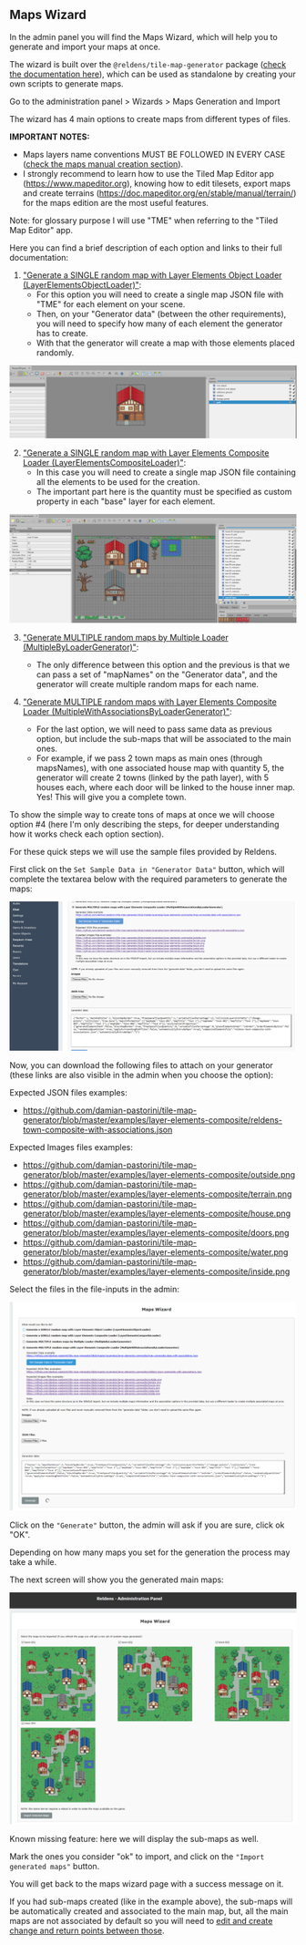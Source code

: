 ## Maps Wizard

In the admin panel you will find the Maps Wizard, which will help you to generate and import your maps at once.

The wizard is built over the `@reldens/tile-map-generator` package ([check the documentation here](packages/tile-map-generator/index.md)), which can be used as standalone by creating your own scripts to generate maps.

Go to the administration panel > Wizards > Maps Generation and Import

The wizard has 4 main options to create maps from different types of files.

**IMPORTANT NOTES:**
- Maps layers name conventions MUST BE FOLLOWED IN EVERY CASE ([check the maps manual creation section](maps-manual-creation.md)).
- I strongly recommend to learn how to use the Tiled Map Editor app (https://www.mapeditor.org), knowing how to edit tilesets, export maps and create terrains (https://doc.mapeditor.org/en/stable/manual/terrain/) for the maps edition are the most useful features. 

Note: for glossary purpose I will use "TME" when referring to the "Tiled Map Editor" app. 

Here you can find a brief description of each option and links to their full documentation:

1. ["Generate a SINGLE random map with Layer Elements Object Loader (LayerElementsObjectLoader)"](generators/maps-single-elements-object-loader.md):
   - For this option you will need to create a single map JSON file with "TME" for each element on your scene.
   - Then, on your "Generator data" (between the other requirements), you will need to specify how many of each element the generator has to create.
   - With that the generator will create a map with those elements placed randomly.

![Map creation single element](screenshots/map-creation-single-element.png)

2. ["Generate a SINGLE random map with Layer Elements Composite Loader (LayerElementsCompositeLoader)"](generators/maps-single-elements-composite-loader.md):
    - In this case you will need to create a single map JSON file containing all the elements to be used for the creation.
    - The important part here is the quantity must be specified as custom property in each "base" layer for each element.

![Map creation single element](screenshots/map-creation-multiple-elements.png)

3. ["Generate MULTIPLE random maps by Multiple Loader (MultipleByLoaderGenerator)"](generators/maps-multiple-by-loader-generator.md):
    - The only difference between this option and the previous is that we can pass a set of "mapNames" on the "Generator data", and the generator will create multiple random maps for each name.

4. ["Generate MULTIPLE random maps with Layer Elements Composite Loader (MultipleWithAssociationsByLoaderGenerator)"](generators/maps-multiple-with-associations-by-loader-generator.md):
    - For the last option, we will need to pass same data as previous option, but include the sub-maps that will be associated to the main ones.
    - For example, if we pass 2 town maps as main ones (through mapsNames), with one associated house map with quantity 5, the generator will create 2 towns (linked by the path layer), with 5 houses each, where each door will be linked to the house inner map. Yes! This will give you a complete town.

To show the simple way to create tons of maps at once we will choose option #4 (here I'm only describing the steps, for deeper understanding how it works check each option section).

For these quick steps we will use the sample files provided by Reldens.

First click on the `Set Sample Data in "Generator Data"` button, which will complete the textarea below with the required parameters to generate the maps:

![Map creation set sample data](screenshots/maps-creation-set-sample-data.png)

Now, you can download the following files to attach on your generator (these links are also visible in the admin when you choose the option):

Expected JSON files examples:
- https://github.com/damian-pastorini/tile-map-generator/blob/master/examples/layer-elements-composite/reldens-town-composite-with-associations.json

Expected Images files examples:
- https://github.com/damian-pastorini/tile-map-generator/blob/master/examples/layer-elements-composite/outside.png
- https://github.com/damian-pastorini/tile-map-generator/blob/master/examples/layer-elements-composite/terrain.png
- https://github.com/damian-pastorini/tile-map-generator/blob/master/examples/layer-elements-composite/house.png
- https://github.com/damian-pastorini/tile-map-generator/blob/master/examples/layer-elements-composite/doors.png
- https://github.com/damian-pastorini/tile-map-generator/blob/master/examples/layer-elements-composite/water.png
- https://github.com/damian-pastorini/tile-map-generator/blob/master/examples/layer-elements-composite/inside.png

Select the files in the file-inputs in the admin:

![Map creation single element](screenshots/maps-creation-generation-options.png)

Click on the `"Generate"` button, the admin will ask if you are sure, click ok "OK".

Depending on how many maps you set for the generation the process may take a while.

The next screen will show you the generated main maps:

![Map creation single element](screenshots/maps-creation-main-generated-maps.png)

Known missing feature: here we will display the sub-maps as well.

Mark the ones you consider "ok" to import, and click on the `"Import generated maps"` button.

You will get back to the maps wizard page with a success message on it.

If you had sub-maps created (like in the example above), the sub-maps will be automatically created and associated to the main map, but, all the main maps are not associated by default so you will need to [edit and create change and return points between those](../).
